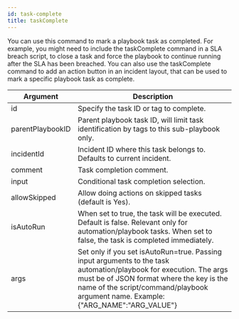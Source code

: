 ```yaml
---
id: task-complete 
title: taskComplete 
---
```

You can use this command to mark a playbook task as completed. For example, you might need to include the taskComplete command in a SLA breach script, to close a task and force the playbook to continue running after the SLA has been breached. You can also use the taskComplete command to add an action button in an incident layout, that can be used to mark a specific playbook task as complete. 

| Argument         | Description           | 
| ------------- |-------------|   
| id     | Specify the task ID or tag to complete.      |   
| parentPlaybookID     | Parent playbook task ID, will limit task identification by tags to this sub-playbook only.      |   
| incidentId     | Incident ID where this task belongs to. Defaults to current incident.      |   
| comment     | Task completion comment.      |   
| input     | Conditional task completion selection.      |   
| allowSkipped     | Allow doing actions on skipped tasks (default is Yes).  |   
| isAutoRun     | When set to true, the task will be executed. Default is false. Relevant only for automation/playbook tasks. When set to false, the task is completed immediately.  |   
| args     | Set only if you set isAutoRun=true. Passing input arguments to the task automation/playbook for execution. The args must be of JSON format where the key is the name of the script/command/playbook argument name. Example: \{"ARG_NAME":"ARG_VALUE"\}      |   

   
